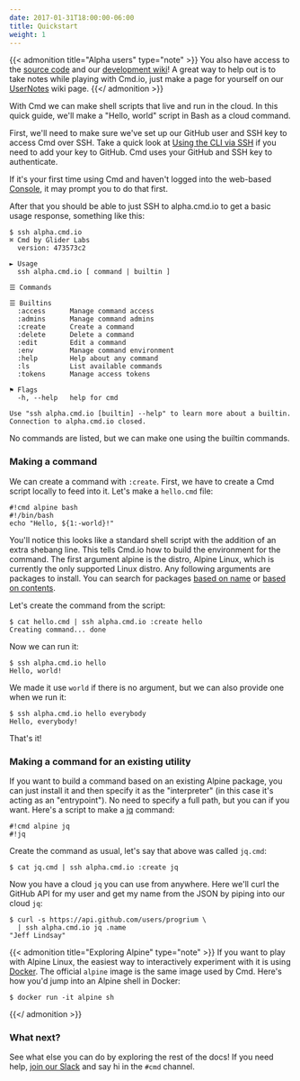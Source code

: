 ```yaml
---
date: 2017-01-31T18:00:00-06:00
title: Quickstart
weight: 1
---
```


{{< admonition title="Alpha users" type="note" >}}
You also have access to the [source code](https://github.com/gliderlabs/cmd) and our [development wiki](https://github.com/gliderlabs/cmd/wiki)! A great way
to help out is to take notes while playing with Cmd.io, just make a page for
yourself on our [UserNotes](https://github.com/gliderlabs/cmd/wiki/UserNotes) wiki page.
{{</ admonition >}}

With Cmd we can make shell scripts that live and run in the cloud. In this quick guide, we'll make a "Hello, world" script in Bash as a cloud command.

First, we'll need to make sure we've set up our GitHub user and SSH key to access Cmd over SSH. Take a quick look at [Using the CLI via SSH](/cli) if you need to add your key to GitHub. Cmd uses your GitHub and SSH key to authenticate.

If it's your first time using Cmd and haven't logged into the web-based [Console](https://alpha.cmd.io/console/), it may prompt you to do that first.

After that you should be able to just SSH to alpha.cmd.io to get a basic usage response, something like this:

```text
$ ssh alpha.cmd.io
⌘ Cmd by Glider Labs
  version: 473573c2

► Usage
  ssh alpha.cmd.io [ command | builtin ]

☰ Commands

☰ Builtins
  :access      Manage command access
  :admins      Manage command admins
  :create      Create a command
  :delete      Delete a command
  :edit        Edit a command
  :env         Manage command environment
  :help        Help about any command
  :ls          List available commands
  :tokens      Manage access tokens

⚑ Flags
  -h, --help   help for cmd

Use "ssh alpha.cmd.io [builtin] --help" to learn more about a builtin.
Connection to alpha.cmd.io closed.
```

No commands are listed, but we can make one using the builtin commands.

### Making a command

We can create a command with `:create`. First, we have to create a Cmd script locally to feed into it. Let's make a `hello.cmd` file:

```
#!cmd alpine bash
#!/bin/bash
echo "Hello, ${1:-world}!"
```

You'll notice this looks like a standard shell script with the addition of an extra shebang line. This tells Cmd.io how to build the environment for the command. The first argument alpine is the distro, Alpine Linux, which is currently the only supported Linux distro. Any following arguments are packages to install. You can search for packages [based on name](http://pkgs.alpinelinux.org/packages) or [based on contents](http://pkgs.alpinelinux.org/contents).

Let's create the command from the script:

```
$ cat hello.cmd | ssh alpha.cmd.io :create hello
Creating command... done
```

Now we can run it:

```
$ ssh alpha.cmd.io hello
Hello, world!
```

We made it use `world` if there is no argument, but we can also provide one when we run it:

```
$ ssh alpha.cmd.io hello everybody
Hello, everybody!
```

That's it!

### Making a command for an existing utility

If you want to build a command based on an existing Alpine package, you can just install it and then specify it as the "interpreter" (in this case it's acting as an "entrypoint"). No need to specify a full path, but you can if you want. Here's a script to make a [jq](https://stedolan.github.io/jq/) command:

```
#!cmd alpine jq
#!jq
```

Create the command as usual, let's say that above was called `jq.cmd`:

```
$ cat jq.cmd | ssh alpha.cmd.io :create jq
```

Now you have a cloud `jq` you can use from anywhere. Here we'll curl the GitHub API for my user and get my name from the JSON by piping into our cloud `jq`:

```
$ curl -s https://api.github.com/users/progrium \
  | ssh alpha.cmd.io jq .name
"Jeff Lindsay"
```

{{< admonition title="Exploring Alpine" type="note" >}}
If you want to play with Alpine Linux, the easiest way to interactively experiment with it is using [Docker](https://www.docker.com/). The official `alpine` image is the same image used by Cmd. Here's how you'd jump into an Alpine shell in Docker:

```
$ docker run -it alpine sh
```
{{</ admonition >}}

### What next?

See what else you can do by exploring the rest of the docs! If you need help, [join our Slack](http://slack.gliderlabs.com/) and say hi in the `#cmd` channel.
